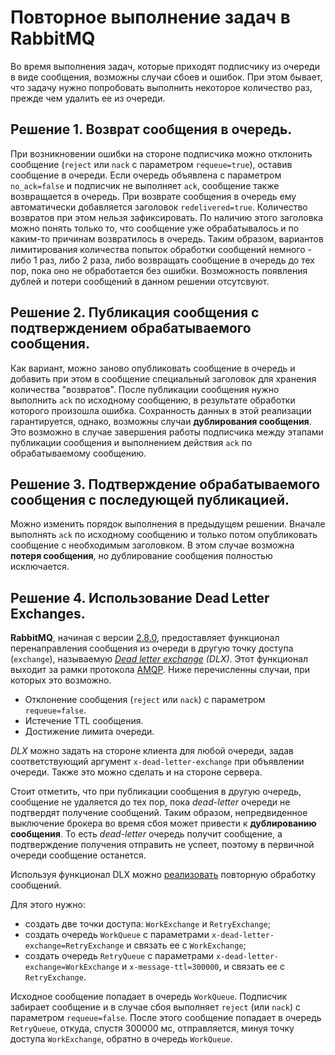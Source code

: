 # Повторное выполнение задач в RabbitMQ

Во время выполнения задач, которые приходят подписчику из очереди в виде сообщения, возможны случаи сбоев и ошибок. При этом бывает, что задачу нужно попробовать выполнить некоторое количество раз, прежде чем удалить ее из очереди.

## Решение 1. Возврат сообщения в очередь.
При возникновении ошибки на стороне подписчика можно отклонить сообщение (`reject` или `nack` с параметром `requeue=true`), оставив сообщение в очереди. Если очередь объявлена с параметром `no_ack=false` и подписчик не выполняет `ack`, сообщение также возвращается в очередь. При возврате сообщения в очередь ему автоматически добавляется заголовок `redelivered=true`. Количество возвратов при этом нельзя зафиксировать. По наличию этого заголовка можно понять только то, что сообщение уже обрабатывалось и по каким-то причинам возвратилось в очередь. Таким образом, вариантов лимитирования количества попыток обработки сообщений немного - либо 1 раз, либо 2 раза, либо возвращать сообщение в очередь до тех пор, пока оно не обработается без ошибки. Возможность появления дублей и потери сообщений в данном решении отсутсвуют.

## Решение 2. Публикация сообщения с подтверждением обрабатываемого сообщения.
Как вариант, можно заново опубликовать сообщение в очередь и добавить при этом в сообщение специальный заголовок для хранения количества "возвратов". После публикации сообщения нужно выполнить `ack` по исходному сообщению, в результате обработки которого произошла ошибка. Сохранность данных в этой реализации гарантируется, однако, возможны случаи **дублирования сообщения**. Это возможно в случае завершения работы подписчика между этапами публикации сообщения и выполнением действия `ack` по обрабатываемому сообщению.

## Решение 3. Подтверждение обрабатываемого сообщения с последующей публикацией.
Можно изменить порядок выполнения в предыдущем решении. Вначале выполнять `ack` по исходному сообщению и только потом опубликовать сообщение с необходимым заголовком. В этом случае возможна **потеря сообщения**, но дублирование сообщения полностью исключается.

## Решение 4. Использование Dead Letter Exchanges.
**RabbitMQ**, начиная с версии [2.8.0](https://www.rabbitmq.com/release-notes/README-2.8.0.txt), предоставляет функционал перенаправления сообщения из очереди в другую точку доступа (`exchange`), называемую *[Dead letter exchange](https://www.rabbitmq.com/dlx.html) (DLX)*. Этот функционал выходит за рамки протокола [AMQP](https://www.amqp.org/). Ниже перечисленны случаи, при которых это возможно.

 - Отклонение сообщения (`reject` или `nack`) с параметром `requeue=false`.
 - Истечение TTL сообщения.
 - Достижение лимита очереди.

*DLX* можно задать на стороне клиента для любой очереди, задав соответствующий аргумент `x-dead-letter-exchange` при объявлении очереди. Также это можно сделать и на стороне сервера.

Стоит отметить, что при публикации сообщения в другую очередь, сообщение не удаляется до тех пор, пока *dead-letter* очереди не подтвердят получение сообщений. Таким образом, непредвиденное выключение брокера во время сбоя может привести к **дублированию сообщения**. То есть *dead-letter* очередь получит сообщение, а подтверждение получения отправить не успеет, поэтому в первичной очереди сообщение останется.

Используя функционал DLX можно [реализовать](https://medium.com/@kiennguyen88/rabbitmq-delay-retry-schedule-with-dead-letter-exchange-31fb25a440fc) повторную обработку сообщений.

Для этого нужно:
 - создать две точки доступа: `WorkExchange` и `RetryExchange`;
 - cоздать очередь `WorkQueue` с параметрами `x-dead-letter-exchange=RetryExchange` и связать ее c `WorkExchange`;
 - cоздать очередь `RetryQueue` с параметрами `x-dead-letter-exchange=WorkExchange` и `x-message-ttl=300000`, и связать ее c `RetryExchange`.

Исходное сообщение попадает в очередь `WorkQueue`. Подписчик забирает сообщение и в случае сбоя выполняет `reject` (или `nack`) с параметром `requeue=false`. После этого сообщение попадает в очередь `RetryQueue`, откуда, спустя 300000 мс, отправляется, минуя точку доступа `WorkExchange`, обратно в очередь `WorkQueue`.

   [Dead Letter Exchanges]: <https://www.rabbitmq.com/dlx.html>
   [AMQP]: <https://www.amqp.org/>
   [RabbitMQ delay retry/schedule with Dead Letter Exchange]: <https://medium.com/@kiennguyen88/rabbitmq-delay-retry-schedule-with-dead-letter-exchange-31fb25a440fc>
   

